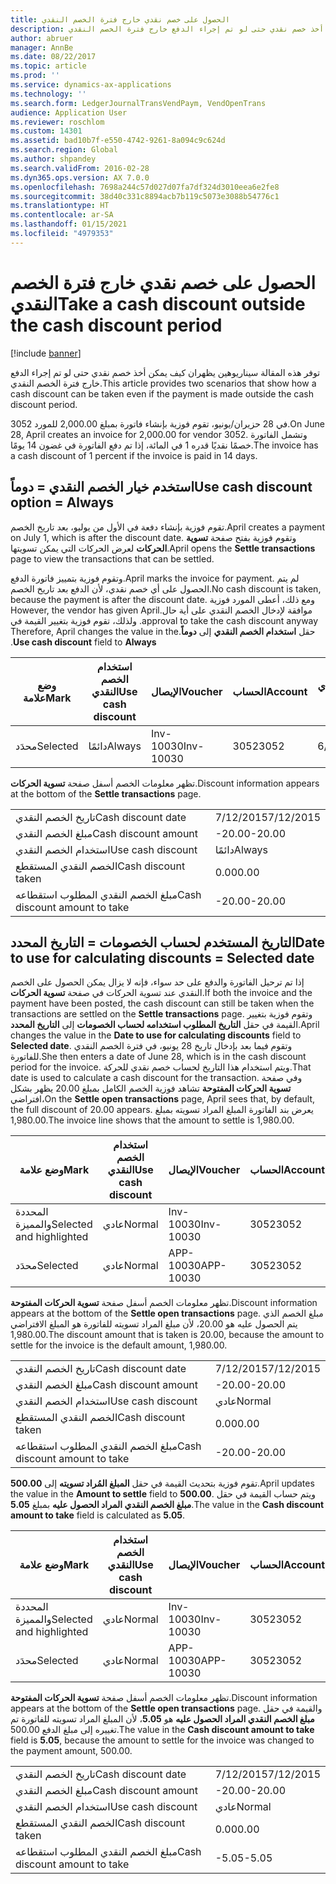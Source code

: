 ```yaml
---
title: الحصول على خصم نقدي خارج فترة الخصم النقدي
description: توفر هذه المقالة سيناريوهين يظهران كيف يمكن أخذ خصم نقدي حتى لو تم إجراء الدفع خارج فترة الخصم النقدي.
author: abruer
manager: AnnBe
ms.date: 08/22/2017
ms.topic: article
ms.prod: ''
ms.service: dynamics-ax-applications
ms.technology: ''
ms.search.form: LedgerJournalTransVendPaym, VendOpenTrans
audience: Application User
ms.reviewer: roschlom
ms.custom: 14301
ms.assetid: bad10b7f-e550-4742-9261-8a094c9c624d
ms.search.region: Global
ms.author: shpandey
ms.search.validFrom: 2016-02-28
ms.dyn365.ops.version: AX 7.0.0
ms.openlocfilehash: 7698a244c57d027d07fa7df324d3010eea6e2fe8
ms.sourcegitcommit: 38d40c331c8894acb7b119c5073e3088b54776c1
ms.translationtype: HT
ms.contentlocale: ar-SA
ms.lasthandoff: 01/15/2021
ms.locfileid: "4979353"
---
```

# <a name="take-a-cash-discount-outside-the-cash-discount-period"></a><span data-ttu-id="555e5-103">الحصول على خصم نقدي خارج فترة الخصم النقدي</span><span class="sxs-lookup"><span data-stu-id="555e5-103">Take a cash discount outside the cash discount period</span></span>

[!include [banner](../includes/banner.md)]

<span data-ttu-id="555e5-104">توفر هذه المقالة سيناريوهين يظهران كيف يمكن أخذ خصم نقدي حتى لو تم إجراء الدفع خارج فترة الخصم النقدي.</span><span class="sxs-lookup"><span data-stu-id="555e5-104">This article provides two scenarios that show how a cash discount can be taken even if the payment is made outside the cash discount period.</span></span>

<span data-ttu-id="555e5-105">في 28 حزيران/يونيو، تقوم فوزية بإنشاء فاتورة بمبلغ 2,000.00 للمورد 3052.</span><span class="sxs-lookup"><span data-stu-id="555e5-105">On June 28, April creates an invoice for 2,000.00 for vendor 3052.</span></span> <span data-ttu-id="555e5-106">وتشمل الفاتورة خصمًا نقديًا قدره 1 في المائة، إذا تم دفع الفاتورة في غضون 14 يومًا.‬</span><span class="sxs-lookup"><span data-stu-id="555e5-106">The invoice has a cash discount of 1 percent if the invoice is paid in 14 days.</span></span>

## <a name="use-cash-discount-option--always"></a><span data-ttu-id="555e5-107">استخدم خيار الخصم النقدي = دوماً</span><span class="sxs-lookup"><span data-stu-id="555e5-107">Use cash discount option = Always</span></span>
<span data-ttu-id="555e5-108">تقوم فوزية بإنشاء دفعة في الأول من يوليو، بعد تاريخ الخصم.</span><span class="sxs-lookup"><span data-stu-id="555e5-108">April creates a payment on July 1, which is after the discount date.</span></span> <span data-ttu-id="555e5-109">وتقوم فوزية بفتح صفحة **تسوية الحركات** لعرض الحركات التي يمكن تسويتها.</span><span class="sxs-lookup"><span data-stu-id="555e5-109">April opens the **Settle transactions** page to view the transactions that can be settled.</span></span> 

<span data-ttu-id="555e5-110">وتقوم فوزية بتمييز فاتورة الدفع.</span><span class="sxs-lookup"><span data-stu-id="555e5-110">April marks the invoice for payment.</span></span> <span data-ttu-id="555e5-111">لم يتم الحصول على أي خصم نقدي، لأن الدفع بعد تاريخ الخصم.</span><span class="sxs-lookup"><span data-stu-id="555e5-111">No cash discount is taken, because the payment is after the discount date.</span></span> <span data-ttu-id="555e5-112">‏‫ومع ذلك، أعطى المورد فوزية موافقة لإدخال الخصم النقدي على أية حال.</span><span class="sxs-lookup"><span data-stu-id="555e5-112">However, the vendor has given April approval to take the cash discount anyway.</span></span> <span data-ttu-id="555e5-113">ولذلك، تقوم فوزية بتغيير القيمة في حقل **استخدام الخصم النقدي** إلى **دوماً**.</span><span class="sxs-lookup"><span data-stu-id="555e5-113">Therefore, April changes the value in the **Use cash discount** field to **Always**.</span></span>

| <span data-ttu-id="555e5-114">وضع علامة</span><span class="sxs-lookup"><span data-stu-id="555e5-114">Mark</span></span>     | <span data-ttu-id="555e5-115">استخدام الخصم النقدي</span><span class="sxs-lookup"><span data-stu-id="555e5-115">Use cash discount</span></span> | <span data-ttu-id="555e5-116">الإيصال</span><span class="sxs-lookup"><span data-stu-id="555e5-116">Voucher</span></span>   | <span data-ttu-id="555e5-117">الحساب</span><span class="sxs-lookup"><span data-stu-id="555e5-117">Account</span></span> | <span data-ttu-id="555e5-118">تاريخ الخصم النقدي</span><span class="sxs-lookup"><span data-stu-id="555e5-118">Cash discount date</span></span> | <span data-ttu-id="555e5-119">تاريخ الاستحقاق</span><span class="sxs-lookup"><span data-stu-id="555e5-119">Due date</span></span>  | <span data-ttu-id="555e5-120">الفاتورة</span><span class="sxs-lookup"><span data-stu-id="555e5-120">Invoice</span></span> | <span data-ttu-id="555e5-121">المبلغ بعملة الحركة</span><span class="sxs-lookup"><span data-stu-id="555e5-121">Amount in transaction currency</span></span> | <span data-ttu-id="555e5-122">عملة</span><span class="sxs-lookup"><span data-stu-id="555e5-122">Currency</span></span> | <span data-ttu-id="555e5-123">المبلغ المراد تسويته</span><span class="sxs-lookup"><span data-stu-id="555e5-123">Amount to settle</span></span> |
|----------|-------------------|-----------|---------|--------------------|-----------|---------|--------------------------------|----------|------------------|
| <span data-ttu-id="555e5-124">محدَد</span><span class="sxs-lookup"><span data-stu-id="555e5-124">Selected</span></span> | <span data-ttu-id="555e5-125">دائمًا</span><span class="sxs-lookup"><span data-stu-id="555e5-125">Always</span></span>            | <span data-ttu-id="555e5-126">Inv-10030</span><span class="sxs-lookup"><span data-stu-id="555e5-126">Inv-10030</span></span> | <span data-ttu-id="555e5-127">3052</span><span class="sxs-lookup"><span data-stu-id="555e5-127">3052</span></span>    | <span data-ttu-id="555e5-128">6/28/2015</span><span class="sxs-lookup"><span data-stu-id="555e5-128">6/28/2015</span></span>          | <span data-ttu-id="555e5-129">7/12/2015</span><span class="sxs-lookup"><span data-stu-id="555e5-129">7/12/2015</span></span> | <span data-ttu-id="555e5-130">10030</span><span class="sxs-lookup"><span data-stu-id="555e5-130">10030</span></span>   | <span data-ttu-id="555e5-131">-2,000.00</span><span class="sxs-lookup"><span data-stu-id="555e5-131">-2,000.00</span></span>                      | <span data-ttu-id="555e5-132">دولار أمريكي</span><span class="sxs-lookup"><span data-stu-id="555e5-132">USD</span></span>      | <span data-ttu-id="555e5-133">-1,980.00</span><span class="sxs-lookup"><span data-stu-id="555e5-133">-1,980.00</span></span>        |

<span data-ttu-id="555e5-134">تظهر معلومات الخصم أسفل صفحة **تسوية الحركات**.</span><span class="sxs-lookup"><span data-stu-id="555e5-134">Discount information appears at the bottom of the **Settle transactions** page.</span></span>

|                              |           |
|------------------------------|-----------|
| <span data-ttu-id="555e5-135">تاريخ الخصم النقدي</span><span class="sxs-lookup"><span data-stu-id="555e5-135">Cash discount date</span></span>           | <span data-ttu-id="555e5-136">7/12/2015</span><span class="sxs-lookup"><span data-stu-id="555e5-136">7/12/2015</span></span> |
| <span data-ttu-id="555e5-137">مبلغ الخصم النقدي</span><span class="sxs-lookup"><span data-stu-id="555e5-137">Cash discount amount</span></span>         | <span data-ttu-id="555e5-138">-20.00</span><span class="sxs-lookup"><span data-stu-id="555e5-138">-20.00</span></span>    |
| <span data-ttu-id="555e5-139">استخدام الخصم النقدي</span><span class="sxs-lookup"><span data-stu-id="555e5-139">Use cash discount</span></span>            | <span data-ttu-id="555e5-140">دائمًا</span><span class="sxs-lookup"><span data-stu-id="555e5-140">Always</span></span>    |
| <span data-ttu-id="555e5-141">الخصم النقدي المستقطع</span><span class="sxs-lookup"><span data-stu-id="555e5-141">Cash discount taken</span></span>          | <span data-ttu-id="555e5-142">0.00</span><span class="sxs-lookup"><span data-stu-id="555e5-142">0.00</span></span>      |
| <span data-ttu-id="555e5-143">مبلغ الخصم النقدي المطلوب استقطاعه</span><span class="sxs-lookup"><span data-stu-id="555e5-143">Cash discount amount to take</span></span> | <span data-ttu-id="555e5-144">-20.00</span><span class="sxs-lookup"><span data-stu-id="555e5-144">-20.00</span></span>    |

## <a name="date-to-use-for-calculating-discounts--selected-date"></a><span data-ttu-id="555e5-145">التاريخ المستخدم لحساب الخصومات = التاريخ المحدد</span><span class="sxs-lookup"><span data-stu-id="555e5-145">Date to use for calculating discounts = Selected date</span></span>
<span data-ttu-id="555e5-146">إذا تم ترحيل الفاتورة والدفع على حد سواء، فإنه لا يزال يمكن الحصول على الخصم النقدي عند تسوية الحركات في صفحة **تسوية الحركات**.</span><span class="sxs-lookup"><span data-stu-id="555e5-146">If both the invoice and the payment have been posted, the cash discount can still be taken when the transactions are settled on the **Settle transactions** page.</span></span> <span data-ttu-id="555e5-147">وتقوم فوزية بتغيير القيمة في حقل **التاريخ المطلوب استخدامه لحساب الخصومات** إلى **التاريخ المحدد**.</span><span class="sxs-lookup"><span data-stu-id="555e5-147">April changes the value in the **Date to use for calculating discounts** field to **Selected date**.</span></span> <span data-ttu-id="555e5-148">وتقوم فيما بعد بإدخال تاريخ 28 يونيو، في فترة الخصم النقدي للفاتورة.</span><span class="sxs-lookup"><span data-stu-id="555e5-148">She then enters a date of June 28, which is in the cash discount period for the invoice.</span></span> <span data-ttu-id="555e5-149">ويتم استخدام هذا التاريخ لحساب خصم نقدي للحركة.</span><span class="sxs-lookup"><span data-stu-id="555e5-149">That date is used to calculate a cash discount for the transaction.</span></span> <span data-ttu-id="555e5-150">وفي صفحة **تسوية الحركات المفتوحة** تشاهد فوزية الخصم الكامل بمبلغ 20.00  يظهر بشكل افتراضي،</span><span class="sxs-lookup"><span data-stu-id="555e5-150">On the **Settle open transactions** page, April sees that, by default, the full discount of 20.00 appears.</span></span> <span data-ttu-id="555e5-151">يعرض بند الفاتورة المبلغ المراد تسويته بمبلغ 1,980.00.</span><span class="sxs-lookup"><span data-stu-id="555e5-151">The invoice line shows that the amount to settle is 1,980.00.</span></span>

| <span data-ttu-id="555e5-152">وضع علامة</span><span class="sxs-lookup"><span data-stu-id="555e5-152">Mark</span></span>                     | <span data-ttu-id="555e5-153">استخدام الخصم النقدي</span><span class="sxs-lookup"><span data-stu-id="555e5-153">Use cash discount</span></span> | <span data-ttu-id="555e5-154">الإيصال</span><span class="sxs-lookup"><span data-stu-id="555e5-154">Voucher</span></span>   | <span data-ttu-id="555e5-155">الحساب</span><span class="sxs-lookup"><span data-stu-id="555e5-155">Account</span></span> | <span data-ttu-id="555e5-156">تاريخ الخصم النقدي</span><span class="sxs-lookup"><span data-stu-id="555e5-156">Cash discount date</span></span> | <span data-ttu-id="555e5-157">تاريخ الاستحقاق</span><span class="sxs-lookup"><span data-stu-id="555e5-157">Due date</span></span>  | <span data-ttu-id="555e5-158">الفاتورة</span><span class="sxs-lookup"><span data-stu-id="555e5-158">Invoice</span></span> | <span data-ttu-id="555e5-159">المبلغ بعملة الحركة</span><span class="sxs-lookup"><span data-stu-id="555e5-159">Amount in transaction currency</span></span> | <span data-ttu-id="555e5-160">عملة</span><span class="sxs-lookup"><span data-stu-id="555e5-160">Currency</span></span> | <span data-ttu-id="555e5-161">المبلغ المراد تسويته</span><span class="sxs-lookup"><span data-stu-id="555e5-161">Amount to settle</span></span> |
|--------------------------|-------------------|-----------|---------|--------------------|-----------|---------|--------------------------------|----------|------------------|
| <span data-ttu-id="555e5-162">المحددة والمميزة</span><span class="sxs-lookup"><span data-stu-id="555e5-162">Selected and highlighted</span></span> | <span data-ttu-id="555e5-163">عادي</span><span class="sxs-lookup"><span data-stu-id="555e5-163">Normal</span></span>            | <span data-ttu-id="555e5-164">Inv-10030</span><span class="sxs-lookup"><span data-stu-id="555e5-164">Inv-10030</span></span> | <span data-ttu-id="555e5-165">3052</span><span class="sxs-lookup"><span data-stu-id="555e5-165">3052</span></span>    | <span data-ttu-id="555e5-166">6/28/2015</span><span class="sxs-lookup"><span data-stu-id="555e5-166">6/28/2015</span></span>          | <span data-ttu-id="555e5-167">7/12/2015</span><span class="sxs-lookup"><span data-stu-id="555e5-167">7/12/2015</span></span> | <span data-ttu-id="555e5-168">10030</span><span class="sxs-lookup"><span data-stu-id="555e5-168">10030</span></span>   | <span data-ttu-id="555e5-169">-2,000.00</span><span class="sxs-lookup"><span data-stu-id="555e5-169">-2,000.00</span></span>                      | <span data-ttu-id="555e5-170">دولار أمريكي</span><span class="sxs-lookup"><span data-stu-id="555e5-170">USD</span></span>      | <span data-ttu-id="555e5-171">-1,980.00</span><span class="sxs-lookup"><span data-stu-id="555e5-171">-1,980.00</span></span>        |
| <span data-ttu-id="555e5-172">محدَد</span><span class="sxs-lookup"><span data-stu-id="555e5-172">Selected</span></span>                 | <span data-ttu-id="555e5-173">عادي</span><span class="sxs-lookup"><span data-stu-id="555e5-173">Normal</span></span>            | <span data-ttu-id="555e5-174">APP-10030</span><span class="sxs-lookup"><span data-stu-id="555e5-174">APP-10030</span></span> | <span data-ttu-id="555e5-175">3052</span><span class="sxs-lookup"><span data-stu-id="555e5-175">3052</span></span>    | <span data-ttu-id="555e5-176">7/15/2015</span><span class="sxs-lookup"><span data-stu-id="555e5-176">7/15/2015</span></span>          | <span data-ttu-id="555e5-177">7/15/2015</span><span class="sxs-lookup"><span data-stu-id="555e5-177">7/15/2015</span></span> |         | <span data-ttu-id="555e5-178">500.00</span><span class="sxs-lookup"><span data-stu-id="555e5-178">500.00</span></span>                         | <span data-ttu-id="555e5-179">دولار أمريكي</span><span class="sxs-lookup"><span data-stu-id="555e5-179">USD</span></span>      | <span data-ttu-id="555e5-180">500.00</span><span class="sxs-lookup"><span data-stu-id="555e5-180">500.00</span></span>           |

<span data-ttu-id="555e5-181">تظهر معلومات الخصم أسفل صفحة **تسوية الحركات المفتوحة**.</span><span class="sxs-lookup"><span data-stu-id="555e5-181">Discount information appears at the bottom of the **Settle open transactions** page.</span></span> <span data-ttu-id="555e5-182">مبلغ الخصم الذي يتم الحصول عليه هو 20.00، لأن مبلغ المراد تسويته للفاتورة هو المبلغ الافتراضي 1,980.00.</span><span class="sxs-lookup"><span data-stu-id="555e5-182">The discount amount that is taken is 20.00, because the amount to settle for the invoice is the default amount, 1,980.00.</span></span>

|                              |           |
|------------------------------|-----------|
| <span data-ttu-id="555e5-183">تاريخ الخصم النقدي</span><span class="sxs-lookup"><span data-stu-id="555e5-183">Cash discount date</span></span>           | <span data-ttu-id="555e5-184">7/12/2015</span><span class="sxs-lookup"><span data-stu-id="555e5-184">7/12/2015</span></span> |
| <span data-ttu-id="555e5-185">مبلغ الخصم النقدي</span><span class="sxs-lookup"><span data-stu-id="555e5-185">Cash discount amount</span></span>         | <span data-ttu-id="555e5-186">-20.00</span><span class="sxs-lookup"><span data-stu-id="555e5-186">-20.00</span></span>    |
| <span data-ttu-id="555e5-187">استخدام الخصم النقدي</span><span class="sxs-lookup"><span data-stu-id="555e5-187">Use cash discount</span></span>            | <span data-ttu-id="555e5-188">عادي</span><span class="sxs-lookup"><span data-stu-id="555e5-188">Normal</span></span>    |
| <span data-ttu-id="555e5-189">الخصم النقدي المستقطع</span><span class="sxs-lookup"><span data-stu-id="555e5-189">Cash discount taken</span></span>          | <span data-ttu-id="555e5-190">0.00</span><span class="sxs-lookup"><span data-stu-id="555e5-190">0.00</span></span>      |
| <span data-ttu-id="555e5-191">مبلغ الخصم النقدي المطلوب استقطاعه</span><span class="sxs-lookup"><span data-stu-id="555e5-191">Cash discount amount to take</span></span> | <span data-ttu-id="555e5-192">-20.00</span><span class="sxs-lookup"><span data-stu-id="555e5-192">-20.00</span></span>    |

<span data-ttu-id="555e5-193">تقوم فوزية بتحديث القيمة في حقل **المبلغ المُراد تسويته** إلى **500.00**.</span><span class="sxs-lookup"><span data-stu-id="555e5-193">April updates the value in the **Amount to settle** field to **500.00**.</span></span> <span data-ttu-id="555e5-194">ويتم حساب القيمة في حقل **مبلغ الخصم النقدي المراد الحصول عليه** بمبلغ **5.05**.</span><span class="sxs-lookup"><span data-stu-id="555e5-194">The value in the **Cash discount amount to take** field is calculated as **5.05**.</span></span>

| <span data-ttu-id="555e5-195">وضع علامة</span><span class="sxs-lookup"><span data-stu-id="555e5-195">Mark</span></span>                     | <span data-ttu-id="555e5-196">استخدام الخصم النقدي</span><span class="sxs-lookup"><span data-stu-id="555e5-196">Use cash discount</span></span> | <span data-ttu-id="555e5-197">الإيصال</span><span class="sxs-lookup"><span data-stu-id="555e5-197">Voucher</span></span>   | <span data-ttu-id="555e5-198">الحساب</span><span class="sxs-lookup"><span data-stu-id="555e5-198">Account</span></span> | <span data-ttu-id="555e5-199">التاريخ</span><span class="sxs-lookup"><span data-stu-id="555e5-199">Date</span></span>      | <span data-ttu-id="555e5-200">تاريخ الاستحقاق</span><span class="sxs-lookup"><span data-stu-id="555e5-200">Due date</span></span>  | <span data-ttu-id="555e5-201">الفاتورة</span><span class="sxs-lookup"><span data-stu-id="555e5-201">Invoice</span></span> | <span data-ttu-id="555e5-202">المبلغ بعملة الحركة</span><span class="sxs-lookup"><span data-stu-id="555e5-202">Amount in transaction currency</span></span> | <span data-ttu-id="555e5-203">عملة</span><span class="sxs-lookup"><span data-stu-id="555e5-203">Currency</span></span> | <span data-ttu-id="555e5-204">المبلغ المراد تسويته</span><span class="sxs-lookup"><span data-stu-id="555e5-204">Amount to settle</span></span> |
|--------------------------|-------------------|-----------|---------|-----------|-----------|---------|--------------------------------|----------|------------------|
| <span data-ttu-id="555e5-205">المحددة والمميزة</span><span class="sxs-lookup"><span data-stu-id="555e5-205">Selected and highlighted</span></span> | <span data-ttu-id="555e5-206">عادي</span><span class="sxs-lookup"><span data-stu-id="555e5-206">Normal</span></span>            | <span data-ttu-id="555e5-207">Inv-10030</span><span class="sxs-lookup"><span data-stu-id="555e5-207">Inv-10030</span></span> | <span data-ttu-id="555e5-208">3052</span><span class="sxs-lookup"><span data-stu-id="555e5-208">3052</span></span>    | <span data-ttu-id="555e5-209">6/28/2015</span><span class="sxs-lookup"><span data-stu-id="555e5-209">6/28/2015</span></span> | <span data-ttu-id="555e5-210">7/12/2015</span><span class="sxs-lookup"><span data-stu-id="555e5-210">7/12/2015</span></span> | <span data-ttu-id="555e5-211">10030</span><span class="sxs-lookup"><span data-stu-id="555e5-211">10030</span></span>   | <span data-ttu-id="555e5-212">2,000.00</span><span class="sxs-lookup"><span data-stu-id="555e5-212">2,000.00</span></span>                       | <span data-ttu-id="555e5-213">دولار أمريكي</span><span class="sxs-lookup"><span data-stu-id="555e5-213">USD</span></span>      | <span data-ttu-id="555e5-214">-500.00</span><span class="sxs-lookup"><span data-stu-id="555e5-214">-500.00</span></span>          |
| <span data-ttu-id="555e5-215">محدَد</span><span class="sxs-lookup"><span data-stu-id="555e5-215">Selected</span></span>                 | <span data-ttu-id="555e5-216">عادي</span><span class="sxs-lookup"><span data-stu-id="555e5-216">Normal</span></span>            | <span data-ttu-id="555e5-217">APP-10030</span><span class="sxs-lookup"><span data-stu-id="555e5-217">APP-10030</span></span> | <span data-ttu-id="555e5-218">3052</span><span class="sxs-lookup"><span data-stu-id="555e5-218">3052</span></span>    | <span data-ttu-id="555e5-219">7/15/2015</span><span class="sxs-lookup"><span data-stu-id="555e5-219">7/15/2015</span></span> | <span data-ttu-id="555e5-220">7/15/2015</span><span class="sxs-lookup"><span data-stu-id="555e5-220">7/15/2015</span></span> |         | <span data-ttu-id="555e5-221">500.00</span><span class="sxs-lookup"><span data-stu-id="555e5-221">500.00</span></span>                         | <span data-ttu-id="555e5-222">دولار أمريكي</span><span class="sxs-lookup"><span data-stu-id="555e5-222">USD</span></span>      | <span data-ttu-id="555e5-223">500.00</span><span class="sxs-lookup"><span data-stu-id="555e5-223">500.00</span></span>           |

<span data-ttu-id="555e5-224">تظهر معلومات الخصم أسفل صفحة **تسوية الحركات المفتوحة**.</span><span class="sxs-lookup"><span data-stu-id="555e5-224">Discount information appears at the bottom of the **Settle open transactions** page.</span></span> <span data-ttu-id="555e5-225">والقيمة في حقل **مبلغ الخصم النقدي المراد الحصول عليه** هو **5.05**، لأن المبلغ المراد تسويته للفاتورة تم تغييره إلى مبلغ الدفع 500.00.</span><span class="sxs-lookup"><span data-stu-id="555e5-225">The value in the **Cash discount amount to take** field is **5.05**, because the amount to settle for the invoice was changed to the payment amount, 500.00.</span></span>

|                              |           |
|------------------------------|-----------|
| <span data-ttu-id="555e5-226">تاريخ الخصم النقدي</span><span class="sxs-lookup"><span data-stu-id="555e5-226">Cash discount date</span></span>           | <span data-ttu-id="555e5-227">7/12/2015</span><span class="sxs-lookup"><span data-stu-id="555e5-227">7/12/2015</span></span> |
| <span data-ttu-id="555e5-228">مبلغ الخصم النقدي</span><span class="sxs-lookup"><span data-stu-id="555e5-228">Cash discount amount</span></span>         | <span data-ttu-id="555e5-229">-20.00</span><span class="sxs-lookup"><span data-stu-id="555e5-229">-20.00</span></span>    |
| <span data-ttu-id="555e5-230">استخدام الخصم النقدي</span><span class="sxs-lookup"><span data-stu-id="555e5-230">Use cash discount</span></span>            | <span data-ttu-id="555e5-231">عادي</span><span class="sxs-lookup"><span data-stu-id="555e5-231">Normal</span></span>    |
| <span data-ttu-id="555e5-232">الخصم النقدي المستقطع</span><span class="sxs-lookup"><span data-stu-id="555e5-232">Cash discount taken</span></span>          | <span data-ttu-id="555e5-233">0.00</span><span class="sxs-lookup"><span data-stu-id="555e5-233">0.00</span></span>      |
| <span data-ttu-id="555e5-234">مبلغ الخصم النقدي المطلوب استقطاعه</span><span class="sxs-lookup"><span data-stu-id="555e5-234">Cash discount amount to take</span></span> | <span data-ttu-id="555e5-235">-5.05</span><span class="sxs-lookup"><span data-stu-id="555e5-235">-5.05</span></span>     |





